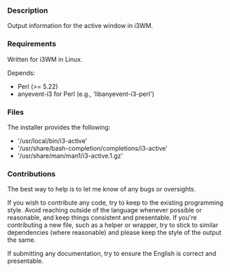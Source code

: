 ### Description

Output information for the active window in i3WM.

### Requirements

Written for i3WM in Linux.

Depends:

* Perl (>= 5.22)
* anyevent-i3 for Perl (e.g., 'libanyevent-i3-perl')

### Files

The installer provides the following:

* '/usr/local/bin/i3-active'
* '/usr/share/bash-completion/completions/i3-active'
* '/usr/share/man/man1/i3-active.1.gz'

### Contributions

The best way to help is to let me know of any bugs or oversights.

If you wish to contribute any code, try to keep to the existing programming style. Avoid reaching outside of the language whenever possible or reasonable, and keep things consistent and presentable. If you're contributing a new file, such as a helper or wrapper, try to stick to similar dependencies (where reasonable) and please keep the style of the output the same.

If submitting any documentation, try to ensure the English is correct and presentable.
